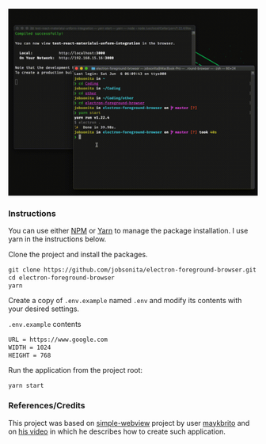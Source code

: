 <p align="center"><img alt="Demonstration of app in use" title="App in use" src="./.github/demo.gif"/></p>

### Instructions

You can use either [NPM](https://nodejs.org/en/download/package-manager/) or [Yarn](https://yarnpkg.com/en/docs/install/) to manage the package installation. I use yarn in the instructions below.

Clone the project and install the packages.

```
git clone https://github.com/jobsonita/electron-foreground-browser.git
cd electron-foreground-browser
yarn
```

Create a copy of `.env.example` named `.env` and modify its contents with your desired settings.

`.env.example` contents
```
URL = https://www.google.com
WIDTH = 1024
HEIGHT = 768
```

Run the application from the project root:

```
yarn start
```

### References/Credits

This project was based on [simple-webview](https://github.com/maykbrito/simple-webview) project by user [maykbrito](https://github.com/maykbrito) and on [his video](https://youtube.com/watch?v=zy-B9d2ZVrw) in which he describes how to create such application.

